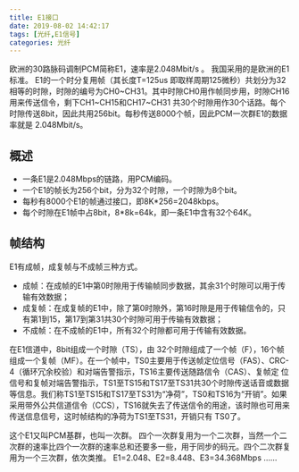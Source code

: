 ```yaml
---
title: E1接口
date: 2019-08-02 14:42:17
tags: [光纤,E1信号]
categories: 光纤
---
```




欧洲的30路脉码调制PCM简称E1，速率是2.048Mbit/s 。 我国采用的是欧洲的E1标准。 E1的一个时分复用帧（其长度T=125us 即取样周期125微秒）共划分为32相等的时隙，时隙的编号为CH0~CH31。其中时隙CH0用作帧同步用，时隙CH16用来传送信令，剩下CH1~CH15和CH17~CH31 共30个时隙用作30个话路。每个时隙传送8bit，因此共用256bit。每秒传送8000个帧，因此PCM一次群E1的数据率就是 2.048Mbit/s。


## 概述

* 一条E1是2.048Mbps的链路，用PCM编码。
* 一个E1的帧长为256个bit，分为32个时隙，一个时隙为8个bit。
* 每秒有8000个E1的帧通过接口，即8K*256=2048kbps。
* 每个时隙在E1帧中占8bit，8*8k=64k，即一条E1中含有32个64K。


## 帧结构

E1有成帧，成复帧与不成帧三种方式。

* 成帧：在成帧的E1中第0时隙用于传输帧同步数据，其余31个时隙可以用于传输有效数据；
* 成复帧：在成复帧的E1中，除了第0时隙外，第16时隙是用于传输信令的，只有第1到15，第17到第31共30个时隙可用于传输有效数据；
* 不成帧：在不成帧的E1中，所有32个时隙都可用于传输有效数据。


在E1信道中，8bit组成一个时隙（TS），由 32个时隙组成了一个帧（F），16个帧组成一个复帧（MF）。在一个帧中，TS0主要用于传送帧定位信号（FAS）、CRC-4（循环冗余校验）和对端告警指示，TS16主要传送随路信令（CAS）、复帧定 位信号和复帧对端告警指示，TS1至TS15和TS17至TS31共30个时隙传送话音或数据等信息。我们称TS1至TS15和TS17至TS31为“净荷”，TS0和TS16为“开销”。如果采用带外公共信道信令（CCS），TS16就失去了传送信令的用途，该时隙也可用来传送信息信号，这时帧结构的净荷为TS1至TS31，开销只有 TS0了。

这个E1又叫PCM基群，也叫一次群。 四个一次群复用为一个二次群，当然一个二次群的速率比四个一次群的速率总和还要多一些，用于同步的码元。四个二次群复用为一个三次群，依次类推。 E1=2.048、E2=8.448、E3=34.368Mbps ……






